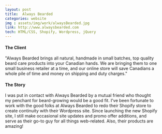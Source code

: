 ```yaml
---
layout: post
title:  Always Bearded
categories: website
img : assets/img/work/alwaysBearded.jpg
link: http://www.alwaysbearded.com
tech: HTML/CSS, Shopify, Wordpress, jQuery
---
```


#### The Client
 "Always Bearded brings all natural, handmade in small batches, top quality beard care products into your Canadian hands. We are bringing them to one small business retailer at a time, and our online store will save Canadians a whole pile of time and money on shipping and duty charges."

#### The Story
I was put in contact with Always Bearded by a mutual friend who thought my penchant for beard-growing would be a good fit. I've been fortunate to work with the good folks at Always Bearded to redo their Shopify store to create continuity with their Wordpress site. Since launching the new Shopify site, I still make occasional site updates and promo offer additions, and serve as their go-to guy for all things web-related. Also, their products are amazing!
